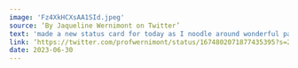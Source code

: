 ```yaml
---
image: 'Fz4XkHCXsAA1SId.jpeg'
source: ‘By Jaqueline Wernimont on Twitter’
text: 'made a new status card for today as I noodle around wonderful panels/spaces today at #ach2023. #DHMakes'
link: ‘https://twitter.com/profwernimont/status/1674802071877435395?s=20’
date: 2023-06-30
---
```

